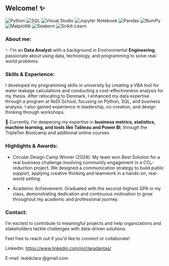## Welcome! ✨
![Python](https://img.shields.io/badge/Python-3776AB?style=for-the-badge&logo=python&logoColor=white) ![SQL](https://img.shields.io/badge/SQL-4479A1?style=for-the-badge&logo=postgresql&logoColor=white) ![Visual Studio](https://img.shields.io/badge/Visual%20Studio-5C2D91?style=for-the-badge&logo=visual-studio&logoColor=white) ![Jupyter Notebook](https://img.shields.io/badge/Jupyter-F37626?style=for-the-badge&logo=jupyter&logoColor=white) ![Pandas](https://img.shields.io/badge/Pandas-150458?style=for-the-badge&logo=pandas&logoColor=white) ![NumPy](https://img.shields.io/badge/NumPy-013243?style=for-the-badge&logo=numpy&logoColor=white) ![Matplotlib](https://img.shields.io/badge/Matplotlib-11557C?style=for-the-badge&logo=matplotlib&logoColor=white) ![Seaborn](https://img.shields.io/badge/Seaborn-3776AB?style=for-the-badge&logo=python&logoColor=white)  ![Scikit-Learn](https://img.shields.io/badge/Scikit--Learn-F7931E?style=for-the-badge&logo=scikit-learn&logoColor=white)








### About me:
✨ I'm an **Data Analyst** with a background in Environmental **Engineering**, passionate about using data, technology, and programming to solve real-world problems

### Skills & Experience:

I developed my programming skills in university by creating a VBA tool for water leakage calculations and conducting a cost-effectiveness analysis for my thesis. After relocating to Denmark, I enhanced my data expertise through a program at ReDI School, focusing on Python, SQL, and business analysis. I also gained experience in leadership, co-creation, and design thinking through workshops.

📒 Currently, I’m deepening my expertise in **business metrics, statistics, machine learning, and tools like Tableau and Power BI**, through the TripleTen Bootcamp and additional online courses.

 

### **Highlights & Awards**: 
- Circular Design Camp Winner (2024): My team won Best Solution for a real business challenge involving community engagement in a CO₂-reduction project. We designed a communication strategy to build public support, applying creative thinking and teamwork in a hands-on, real-world setting.

- Academic Achievement: Graduated with the second-highest GPA in my class, demonstrating dedication and continuous motivation to grow throughout my academic and professional journey.
 

### Contact:
I’m excited to contribute to meaningful projects and help organizations and stakeholders tackle challenges with data-driven solutions.

Feel free to reach out if you'd like to connect or collaborate!

LinkedIn: <https://www.linkedin.com/in/claradantas/>

E-mail: lealdclara @gmail.com


